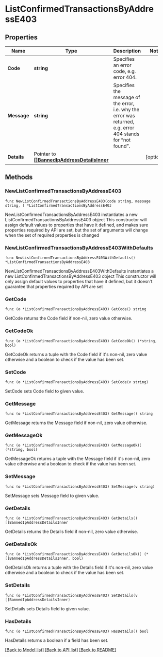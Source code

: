 # ListConfirmedTransactionsByAddressE403

## Properties

Name | Type | Description | Notes
------------ | ------------- | ------------- | -------------
**Code** | **string** | Specifies an error code, e.g. error 404. | 
**Message** | **string** | Specifies the message of the error, i.e. why the error was returned, e.g. error 404 stands for “not found”. | 
**Details** | Pointer to [**[]BannedIpAddressDetailsInner**](BannedIpAddressDetailsInner.md) |  | [optional] 

## Methods

### NewListConfirmedTransactionsByAddressE403

`func NewListConfirmedTransactionsByAddressE403(code string, message string, ) *ListConfirmedTransactionsByAddressE403`

NewListConfirmedTransactionsByAddressE403 instantiates a new ListConfirmedTransactionsByAddressE403 object
This constructor will assign default values to properties that have it defined,
and makes sure properties required by API are set, but the set of arguments
will change when the set of required properties is changed

### NewListConfirmedTransactionsByAddressE403WithDefaults

`func NewListConfirmedTransactionsByAddressE403WithDefaults() *ListConfirmedTransactionsByAddressE403`

NewListConfirmedTransactionsByAddressE403WithDefaults instantiates a new ListConfirmedTransactionsByAddressE403 object
This constructor will only assign default values to properties that have it defined,
but it doesn't guarantee that properties required by API are set

### GetCode

`func (o *ListConfirmedTransactionsByAddressE403) GetCode() string`

GetCode returns the Code field if non-nil, zero value otherwise.

### GetCodeOk

`func (o *ListConfirmedTransactionsByAddressE403) GetCodeOk() (*string, bool)`

GetCodeOk returns a tuple with the Code field if it's non-nil, zero value otherwise
and a boolean to check if the value has been set.

### SetCode

`func (o *ListConfirmedTransactionsByAddressE403) SetCode(v string)`

SetCode sets Code field to given value.


### GetMessage

`func (o *ListConfirmedTransactionsByAddressE403) GetMessage() string`

GetMessage returns the Message field if non-nil, zero value otherwise.

### GetMessageOk

`func (o *ListConfirmedTransactionsByAddressE403) GetMessageOk() (*string, bool)`

GetMessageOk returns a tuple with the Message field if it's non-nil, zero value otherwise
and a boolean to check if the value has been set.

### SetMessage

`func (o *ListConfirmedTransactionsByAddressE403) SetMessage(v string)`

SetMessage sets Message field to given value.


### GetDetails

`func (o *ListConfirmedTransactionsByAddressE403) GetDetails() []BannedIpAddressDetailsInner`

GetDetails returns the Details field if non-nil, zero value otherwise.

### GetDetailsOk

`func (o *ListConfirmedTransactionsByAddressE403) GetDetailsOk() (*[]BannedIpAddressDetailsInner, bool)`

GetDetailsOk returns a tuple with the Details field if it's non-nil, zero value otherwise
and a boolean to check if the value has been set.

### SetDetails

`func (o *ListConfirmedTransactionsByAddressE403) SetDetails(v []BannedIpAddressDetailsInner)`

SetDetails sets Details field to given value.

### HasDetails

`func (o *ListConfirmedTransactionsByAddressE403) HasDetails() bool`

HasDetails returns a boolean if a field has been set.


[[Back to Model list]](../README.md#documentation-for-models) [[Back to API list]](../README.md#documentation-for-api-endpoints) [[Back to README]](../README.md)


